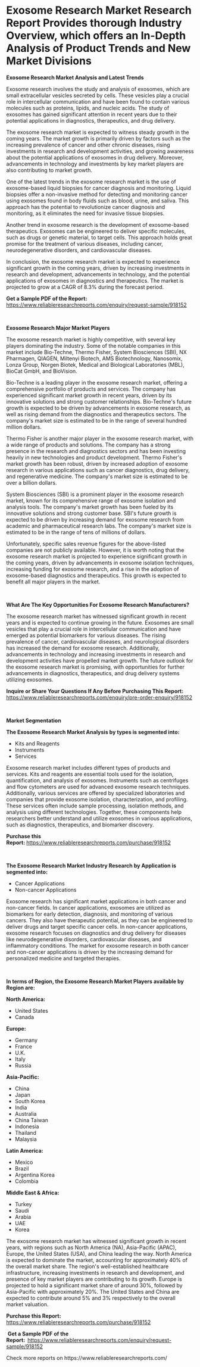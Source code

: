 <p><h1>Exosome Research Market Research Report Provides thorough Industry Overview, which offers an In-Depth Analysis of Product Trends and New Market Divisions</h1></p><p><strong>Exosome Research Market Analysis and Latest Trends</strong></p>
<p><p>Exosome research involves the study and analysis of exosomes, which are small extracellular vesicles secreted by cells. These vesicles play a crucial role in intercellular communication and have been found to contain various molecules such as proteins, lipids, and nucleic acids. The study of exosomes has gained significant attention in recent years due to their potential applications in diagnostics, therapeutics, and drug delivery.</p><p>The exosome research market is expected to witness steady growth in the coming years. The market growth is primarily driven by factors such as the increasing prevalence of cancer and other chronic diseases, rising investments in research and development activities, and growing awareness about the potential applications of exosomes in drug delivery. Moreover, advancements in technology and investments by key market players are also contributing to market growth.</p><p>One of the latest trends in the exosome research market is the use of exosome-based liquid biopsies for cancer diagnosis and monitoring. Liquid biopsies offer a non-invasive method for detecting and monitoring cancer using exosomes found in body fluids such as blood, urine, and saliva. This approach has the potential to revolutionize cancer diagnosis and monitoring, as it eliminates the need for invasive tissue biopsies.</p><p>Another trend in exosome research is the development of exosome-based therapeutics. Exosomes can be engineered to deliver specific molecules, such as drugs or genetic material, to target cells. This approach holds great promise for the treatment of various diseases, including cancer, neurodegenerative disorders, and cardiovascular diseases.</p><p>In conclusion, the exosome research market is expected to experience significant growth in the coming years, driven by increasing investments in research and development, advancements in technology, and the potential applications of exosomes in diagnostics and therapeutics. The market is projected to grow at a CAGR of 8.3% during the forecast period.</p></p>
<p><strong>Get a Sample PDF of the Report:&nbsp;</strong> <a href="https://www.reliableresearchreports.com/enquiry/request-sample/918152">https://www.reliableresearchreports.com/enquiry/request-sample/918152</a></p>
<p>&nbsp;</p>
<p><strong>Exosome Research Major Market Players</strong></p>
<p><p>The exosome research market is highly competitive, with several key players dominating the industry. Some of the notable companies in this market include Bio-Techne, Thermo Fisher, System Biosciences (SBI), NX Pharmagen, QIAGEN, Miltenyi Biotech, AMS Biotechnology, Nanosomix, Lonza Group, Norgen Biotek, Medical and Biological Laboratories (MBL), BioCat GmbH, and BioVision.</p><p>Bio-Techne is a leading player in the exosome research market, offering a comprehensive portfolio of products and services. The company has experienced significant market growth in recent years, driven by its innovative solutions and strong customer relationships. Bio-Techne's future growth is expected to be driven by advancements in exosome research, as well as rising demand from the diagnostics and therapeutics sectors. The company's market size is estimated to be in the range of several hundred million dollars.</p><p>Thermo Fisher is another major player in the exosome research market, with a wide range of products and solutions. The company has a strong presence in the research and diagnostics sectors and has been investing heavily in new technologies and product development. Thermo Fisher's market growth has been robust, driven by increased adoption of exosome research in various applications such as cancer diagnostics, drug delivery, and regenerative medicine. The company's market size is estimated to be over a billion dollars.</p><p>System Biosciences (SBI) is a prominent player in the exosome research market, known for its comprehensive range of exosome isolation and analysis tools. The company's market growth has been fueled by its innovative solutions and strong customer base. SBI's future growth is expected to be driven by increasing demand for exosome research from academic and pharmaceutical research labs. The company's market size is estimated to be in the range of tens of millions of dollars.</p><p>Unfortunately, specific sales revenue figures for the above-listed companies are not publicly available. However, it is worth noting that the exosome research market is projected to experience significant growth in the coming years, driven by advancements in exosome isolation techniques, increasing funding for exosome research, and a rise in the adoption of exosome-based diagnostics and therapeutics. This growth is expected to benefit all major players in the market.</p></p>
<p>&nbsp;</p>
<p><strong>What Are The Key Opportunities For Exosome Research Manufacturers?</strong></p>
<p><p>The exosome research market has witnessed significant growth in recent years and is expected to continue growing in the future. Exosomes are small vesicles that play a crucial role in intercellular communication and have emerged as potential biomarkers for various diseases. The rising prevalence of cancer, cardiovascular diseases, and neurological disorders has increased the demand for exosome research. Additionally, advancements in technology and increasing investments in research and development activities have propelled market growth. The future outlook for the exosome research market is promising, with opportunities for further advancements in diagnostics, therapeutics, and drug delivery systems utilizing exosomes.</p></p>
<p><strong>Inquire or Share Your Questions If Any Before Purchasing This Report:</strong> <a href="https://www.reliableresearchreports.com/enquiry/pre-order-enquiry/918152">https://www.reliableresearchreports.com/enquiry/pre-order-enquiry/918152</a></p>
<p>&nbsp;</p>
<p><strong>Market Segmentation</strong></p>
<p><strong>The Exosome Research Market Analysis by types is segmented into:</strong></p>
<p><ul><li>Kits and Reagents</li><li>Instruments</li><li>Services</li></ul></p>
<p><p>Exosome research market includes different types of products and services. Kits and reagents are essential tools used for the isolation, quantification, and analysis of exosomes. Instruments such as centrifuges and flow cytometers are used for advanced exosome research techniques. Additionally, various services are offered by specialized laboratories and companies that provide exosome isolation, characterization, and profiling. These services often include sample processing, isolation methods, and analysis using different technologies. Together, these components help researchers better understand and utilize exosomes in various applications, such as diagnostics, therapeutics, and biomarker discovery.</p></p>
<p><strong>Purchase this Report:&nbsp;</strong><a href="https://www.reliableresearchreports.com/purchase/918152">https://www.reliableresearchreports.com/purchase/918152</a></p>
<p>&nbsp;</p>
<p><strong>The Exosome Research Market Industry Research by Application is segmented into:</strong></p>
<p><ul><li>Cancer Applications</li><li>Non-cancer Applications</li></ul></p>
<p><p>Exosome research has significant market applications in both cancer and non-cancer fields. In cancer applications, exosomes are utilized as biomarkers for early detection, diagnosis, and monitoring of various cancers. They also have therapeutic potential, as they can be engineered to deliver drugs and target specific cancer cells. In non-cancer applications, exosome research focuses on diagnostics and drug delivery for diseases like neurodegenerative disorders, cardiovascular diseases, and inflammatory conditions. The market for exosome research in both cancer and non-cancer applications is driven by the increasing demand for personalized medicine and targeted therapies.</p></p>
<p>&nbsp;</p>
<p><strong>In terms of Region, the Exosome Research Market Players available by Region are:</strong></p>
<p>
    <p> <strong> North America: </strong>
        <ul>
            <li>United States</li>
            <li>Canada</li>
        </ul>
        </p> 
    <p> <strong> Europe: </strong>
        <ul>
            <li>Germany</li>
            <li>France</li>
            <li>U.K.</li>
            <li>Italy</li>
            <li>Russia</li>
        </ul>
        </p> 
    <p> <strong> Asia-Pacific: </strong>
        <ul>
            <li>China</li>
            <li>Japan</li>
            <li>South Korea</li>
            <li>India</li>
            <li>Australia</li>
            <li>China Taiwan</li>
            <li>Indonesia</li>
            <li>Thailand</li>
            <li>Malaysia</li>
        </ul>
        </p> 
    <p> <strong> Latin America: </strong>
        <ul>
            <li>Mexico</li>
            <li>Brazil</li>
            <li>Argentina Korea</li>
            <li>Colombia</li>
        </ul>
        </p> 
    <p> <strong> Middle East & Africa: </strong>
        <ul>
            <li>Turkey</li>
            <li>Saudi</li>
            <li>Arabia</li>
            <li>UAE</li>
            <li>Korea</li>
        </ul>
    </p>
    </p>
<p><p>The exosome research market has witnessed significant growth in recent years, with regions such as North America (NA), Asia-Pacific (APAC), Europe, the United States (USA), and China leading the way. North America is expected to dominate the market, accounting for approximately 40% of the overall market share. The region's well-established healthcare infrastructure, increasing investments in research and development, and presence of key market players are contributing to its growth. Europe is projected to hold a significant market share of around 30%, followed by Asia-Pacific with approximately 20%. The United States and China are expected to contribute around 5% and 3% respectively to the overall market valuation.</p></p>
<p><strong>Purchase this Report: </strong><a href="https://www.reliableresearchreports.com/purchase/918152">https://www.reliableresearchreports.com/purchase/918152</a></p>
<p>&nbsp;<strong>Get a Sample PDF of the Report:&nbsp;&nbsp;</strong><a href="https://www.reliableresearchreports.com/enquiry/request-sample/918152">https://www.reliableresearchreports.com/enquiry/request-sample/918152</a></p>
<p><strong></strong></p>
<p>Check more reports on https://www.reliableresearchreports.com/</p>